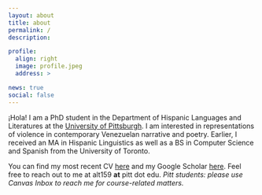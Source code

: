```yaml
---
layout: about
title: about
permalink: /
description:

profile:
  align: right
  image: profile.jpeg
  address: >

news: true
social: false
---
```


¡Hola! I am a PhD student in the Department of Hispanic Languages and Literatures at the [University of Pittsburgh](https://www.hispanic.pitt.edu). I am interested in representations of violence in contemporary Venezuelan narrative and poetry. Earlier, I received an MA in Hispanic Linguistics as well as a BS in Computer Science and Spanish from the University of Toronto. 

You can find my most recent CV [here](/assets/pdf/CV.pdf) and my Google Scholar [here](https://scholar.google.com/citations?hl=en&user=EBlxkvcAAAAJ&view_op=list_works&gmla=AJsN-F5sf6bSsExlqFDexf3Wy8UXoBxkmKjJVmtMP4957U75fi9ZlfdCnf_vUF0PUnbUkFCWbSyIw_edNhUVMCYWMRpMQM6K-88dp5zuG9PIA0ubgRL81_4). Feel free to reach out to me at alt159 **at** pitt dot edu. *Pitt students: please use Canvas Inbox to reach me for course-related matters.*   


